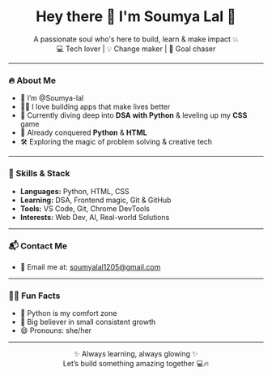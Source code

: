 <h1 align="center">Hey there 👋 I'm Soumya Lal 🐣</h1>

<p align="center">
  A passionate soul who's here to build, learn & make impact 💥<br>
  💻 Tech lover | 💡 Change maker | 🎯 Goal chaser
</p>

---

### 🔥 About Me
- 💫 I’m @Soumya-lal
- 👩‍💻 I love building apps that make lives better
- 🌱 Currently diving deep into **DSA with Python** & leveling up my **CSS** game
- 🧠 Already conquered **Python** & **HTML** 
- 🛠️ Exploring the magic of problem solving & creative tech

---

### 💼 Skills & Stack
- **Languages:** Python, HTML, CSS  
- **Learning:** DSA, Frontend magic, Git & GitHub  
- **Tools:** VS Code, Git, Chrome DevTools  
- **Interests:** Web Dev, AI, Real-world Solutions

---

### 📬 Contact Me
- 📧 Email me at: [soumyalal1205@gmail.com](mailto:soumyalal1205@gmail.com)  

---

### 💁‍♀️ Fun Facts
- 🐍 Python is my comfort zone
- 🎯 Big believer in small consistent growth
- 😄 Pronouns: she/her

---

<p align="center">
  ✨ Always learning, always glowing ✨ <br>
  Let’s build something amazing together 💻🔥
</p>



<!---
Soumya-lal/Soumya-lal is a ✨ special ✨ repository because its `README.md` (this file) appears on your GitHub profile.
You can click the Preview link to take a look at your changes.
--->
